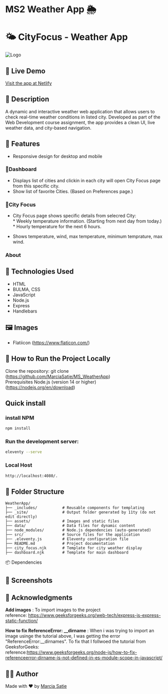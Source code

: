 # MS2 Weather App 🌦️


# 🌤️ CityFocus - Weather App
![Logo](./assets/logo.png)
## 🔗 Live Demo
[Visit the app at Netlify](https://ms2weatherapp.netlify.app/cityfocus/?city=berlin)

## 📜 Description
A dynamic and interactive weather web application that allows users to check real-time weather conditions in listed city. Developed as part of the Web Development course assignment, the app provides a clean UI, live weather data, and city-based navigation.

## 🎯 Features
-  Responsive design for desktop and mobile
### 📄Dashboard
-  Displays list of cities and clickin in each city will open City Focus page from this specific city.
- Show list of favorite Cities. (Based on Preferences page.)
### 📄City Focus
-  City Focus page shows specific details from selecred City: 
<br> * Weekly temperature information. (Starting from next day from today.)
<br> * Hourly temperature for the next 6 hours. 
    
-  Shows temperature, wind, max temperature, minimum temprature, max wind. 

### About




## 🚀 Technologies Used
- HTML
- BULMA, CSS
- JavaScript
- Node.js
- Express
- Handlebars

## 🖼️ Images
- Flatiicon (https://www.flaticon.com/)


## 🧪 How to Run the Project Locally
Clone the repository:
git clone  (https://github.com/MarciaSatie/MS_WeatherApp)
<br>
Prerequisites
Node.js (version 14 or higher) ​(https://nodejs.org/en/download)


## Quick install

### install NPM

```sh
npm install
```

### Run the development server:

```sh
eleventy --serve
```

### Local Host

```sh
http://localhost:4080/.
```

## 📂 Folder Structure

```plaintext
WeatherApp/
├── _includes/           # Reusable components for templating
├── _site/               # Output folder generated by 11ty (do not edit directly)
├── assets/              # Images and static files
├── data/                # Data files for dynamic content
├── node_modules/        # Node.js dependencies (auto-generated)
├── src/                 # Source files for the application
├── .eleventy.js         # Eleventy configuration file
├── README.md            # Project documentation
├── city_focus.njk       # Template for city weather display
├── dashboard.njk        # Template for main dashboard
```

📦 Dependencies


## 📸 Screenshots

## 🙌 Acknowledgments
**Add images** : To import images to the project<br>
reference: https://www.geeksforgeeks.org/web-tech/express-js-express-static-function/

**How to fix ReferenceError: __dirname** : When i was trying to import an image usinge the tutorial above, I was getting the error "ReferenceError:__dirnames". To fix that I follwoed the tutorial from GeeksforGeeks: <br>
reference:https://www.geeksforgeeks.org/node-js/how-to-fix-referenceerror-dirname-is-not-defined-in-es-module-scope-in-javascript/


## 🙋‍♂️ Author
Made with ❤️ by [Marcia Satie](https://github.com/yourusername)





